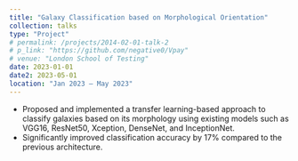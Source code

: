 ```yaml
---
title: "Galaxy Classification based on Morphological Orientation"
collection: talks
type: "Project"
# permalink: /projects/2014-02-01-talk-2
# p_link: "https://github.com/negative0/Vpay"
# venue: "London School of Testing"
date: 2023-01-01
date2: 2023-05-01
location: "Jan 2023 – May 2023"
---
```


* Proposed and implemented a transfer learning-based approach to classify galaxies based on its morphology using existing models such as VGG16, ResNet50, Xception, DenseNet, and InceptionNet.
* Significantly improved classification accuracy by 17% compared to the previous architecture.

<!-- * Technology stack -  -->

